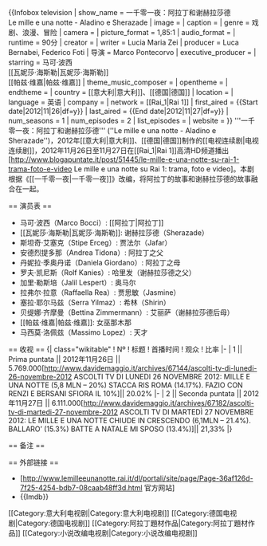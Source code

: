 {{Infobox television
| show_name            = 一千零一夜：阿拉丁和谢赫拉莎德<br />Le mille e una notte - Aladino e Sherazade
| image                = 
| caption              = 
| genre                = 戏剧、浪漫、冒险
| camera               = 
| picture_format       = 1,85:1
| audio_format         = 
| runtime              = 90分
| creator              = 
| writer               = Lucia Maria Zei
| producer   = Luca Bernabei, Federico Foti
| 导演 = Marco Pontecorvo
| executive_producer   = 
| starring             = 马可·波西<br />[[瓦妮莎·海斯勒|瓦妮莎·海斯勒]]<br />[[帕兹·维嘉|帕兹·维嘉]]
| theme_music_composer = 
| opentheme            = 
| endtheme             = 
| country              = [[意大利|意大利]]、[[德国|德国]]
| location             = 
| language             = 英语
| company              = 
| network              = [[Rai_1|Rai 1]]
| first_aired          = {{Start date|2012|11|26|df=y}}
| last_aired           = {{End date|2012|11|27|df=y}}
| num_seasons          = 1
| num_episodes         = 2
| list_episodes        = 
| website              = 
}}
'''一千零一夜：阿拉丁和谢赫拉莎德''' (''Le mille e una notte - Aladino e Sherazade'')，2012年[[意大利|意大利]]、[[德国|德国]]制作的[[电视连续剧|电视连续剧]]，2012年11月26日至11月27日在[[Rai_1|Rai 1]]高清HD频道播出<ref>[http://www.blogapuntate.it/post/51445/le-mille-e-una-notte-su-rai-1-trama-foto-e-video Le mille e una notte su Rai 1: trama, foto e video]</ref>。本剧根据《[[一千零一夜|一千零一夜]]》改编，将阿拉丁的故事和谢赫拉莎德的故事融合在一起。

== 演员表 ==
* 马可·波西（Marco Bocci）: [[阿拉丁|阿拉丁]]
* [[瓦妮莎·海斯勒|瓦妮莎·海斯勒]]: 谢赫拉莎德（Sherazade）
* 斯坦奇·艾塞克（Stipe Erceg）: 贾法尔（Jafar）
* 安德烈提多那（Andrea Tidona）: 阿拉丁之父
* 丹妮拉·季奥丹诺（Daniela Giordano）: 阿拉丁之母
* 罗夫·凯尼斯（Rolf Kanies）: 哈里发（谢赫拉莎德之父）
* 加里·勒斯培（Jalil Lespert）: 奥马尔
* 拉弗尔·拉意（Raffaella Rea）: 贾思敏（Jasmine）
* 塞拉·耶尔马兹（Serra Yilmaz）: 希林（Shirin）
* 贝缇娜·齐摩曼（Bettina Zimmermann）: 艾丽萨（谢赫拉莎德后母）
* [[帕兹·维嘉|帕兹·维嘉]]: 女巫那木那
* 马西莫·洛佩兹（Massimo Lopez）: 天才

== 收视 ==
{| class="wikitable"
! Nº
! 标题
! 首播时间
! 观众
! 比率
|-
| 1 || Prima puntata || 2012年11月26日 || 5.769.000<ref name="ascolti26">[http://www.davidemaggio.it/archives/67144/ascolti-tv-di-lunedi-26-novembre-2012 ASCOLTI TV DI LUNEDI 26 NOVEMBRE 2012: MILLE E UNA NOTTE (5,8 MLN – 20%) STACCA RIS ROMA (14.17%). FAZIO CON RENZI E BERSANI SFIORA IL 10%]</ref>|| 20.02%<ref name="ascolti26" />
|-
| 2 || Seconda puntata || 2012年11月27日 || 6.111.000<ref name="ascolti27">[http://www.davidemaggio.it/archives/67182/ascolti-tv-di-martedi-27-novembre-2012 ASCOLTI TV DI MARTEDÌ 27 NOVEMBRE 2012: LE MILLE E UNA NOTTE CHIUDE IN CRESCENDO (6,1MLN – 21.4%). BALLARO’ (15.3%) BATTE A NATALE MI SPOSO (13.4%)]</ref>|| 21,33%<ref name="ascolti27" />
|}

== 备注 ==
<references/>

== 外部链接 ==
* [http://www.lemilleeunanotte.rai.it/dl/portali/site/page/Page-36af126d-7f25-4254-bdb7-08caab48ff3d.html 官方网站]
* {{Imdb}}

[[Category:意大利电视剧|Category:意大利电视剧]]
[[Category:德国电视剧|Category:德国电视剧]]
[[Category:阿拉丁題材作品|Category:阿拉丁題材作品]]
[[Category:小说改编电视剧|Category:小说改编电视剧]]
